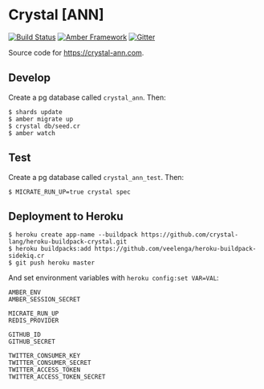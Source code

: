 # Crystal [ANN]
[![Build Status](https://travis-ci.org/crystal-announcements/crystal-ann.svg?branch=master)](https://travis-ci.org/crystal-announcements/crystal-ann)
[![Amber Framework](https://img.shields.io/badge/using-amber%20framework-orange.svg)](http://www.ambercr.io/)
[![Gitter](https://badges.gitter.im/veelenga/crystal-ann.svg)](https://gitter.im/veelenga/crystal-ann?utm_source=badge&utm_medium=badge&utm_campaign=pr-badge)

Source code for https://crystal-ann.com.

## Develop

Create a pg database called `crystal_ann`. Then:

```
$ shards update
$ amber migrate up
$ crystal db/seed.cr
$ amber watch
```

## Test

Create a pg database called `crystal_ann_test`. Then:

```
$ MICRATE_RUN_UP=true crystal spec
```

## Deployment to Heroku

```
$ heroku create app-name --buildpack https://github.com/crystal-lang/heroku-buildpack-crystal.git
$ heroku buildpacks:add https://github.com/veelenga/heroku-buildpack-sidekiq.cr
$ git push heroku master
```

And set environment variables with `heroku config:set VAR=VAL`:

```
AMBER_ENV
AMBER_SESSION_SECRET

MICRATE_RUN_UP
REDIS_PROVIDER

GITHUB_ID
GITHUB_SECRET

TWITTER_CONSUMER_KEY
TWITTER_CONSUMER_SECRET
TWITTER_ACCESS_TOKEN
TWITTER_ACCESS_TOKEN_SECRET
```
